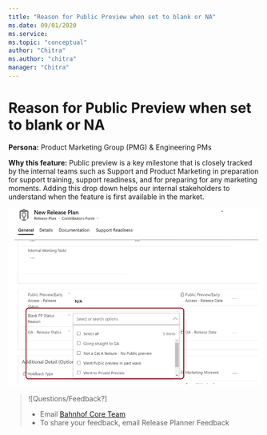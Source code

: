 ```yaml
---
title: "Reason for Public Preview when set to blank or NA"
ms.date: 09/01/2020
ms.service: 
ms.topic: "conceptual"
author: "Chitra"
ms.author: "chitra"
manager: "Chitra"
---
```


# Reason for Public Preview when set to blank or NA


**Persona:** Product Marketing Group (PMG) & Engineering PMs

**Why this feature:**
Public preview is a key milestone that is closely tracked by the internal teams such as Support and Product Marketing in preparation for support training, support readiness, and for preparing for any marketing moments. Adding this drop down helps our internal stakeholders to understand when the feature is first available in the market. 


![Step two](media/Image6.png "Step two")

>
>![Questions/Feedback?]
>
> - Email [Bahnhof Core Team]( bahnhofcoreteam@microsoft.com) 
> - To share your feedback, email Release Planner Feedback
> 
